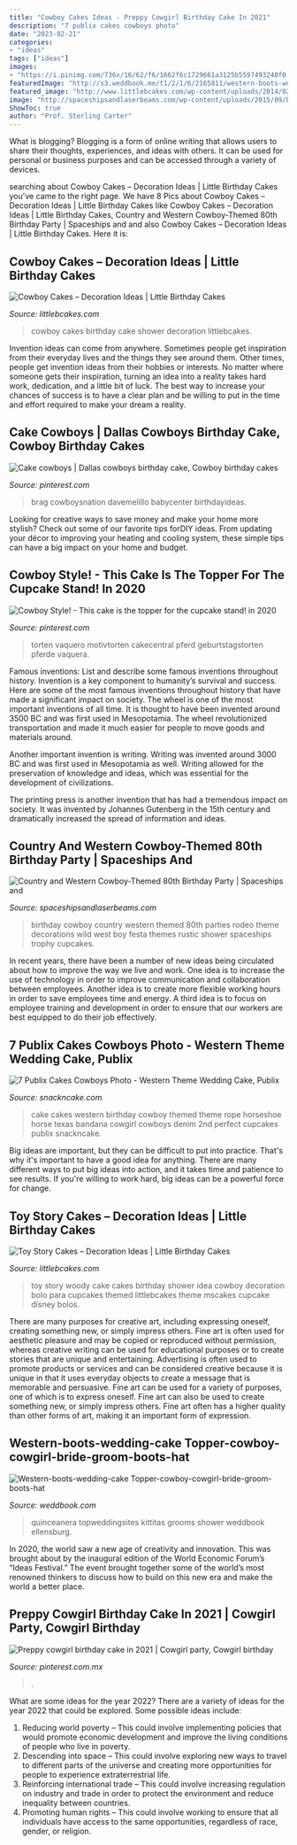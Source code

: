 ```yaml
---
title: "Cowboy Cakes Ideas - Preppy Cowgirl Birthday Cake In 2021"
description: "7 publix cakes cowboys photo"
date: "2023-02-21"
categories:
- "ideas"
tags: ["ideas"]
images:
- "https://i.pinimg.com/736x/16/62/f6/1662f6c1729661a3125b5597493240f0.jpg"
featuredImage: "http://s3.weddbook.me/t1/2/1/6/2165811/western-boots-wedding-cake-topper-cowboy-cowgirl-bride-groom-boots-hat-rustic-wedding-decor-personalized-country-mr-and-mrs-hunting-horse.jpg"
featured_image: "http://www.littlebcakes.com/wp-content/uploads/2014/02/Toy-Story-Cakes.jpg"
image: "http://spaceshipsandlaserbeams.com/wp-content/uploads/2015/09/boys-cowboy-birthday-party-ideas-1.jpg"
ShowToc: true
author: "Prof. Sterling Carter"
---
```



What is blogging?
Blogging is a form of online writing that allows users to share their thoughts, experiences, and ideas with others. It can be used for personal or business purposes and can be accessed through a variety of devices.

	

		
searching about Cowboy Cakes – Decoration Ideas | Little Birthday Cakes you've came to the right page. We have 8 Pics about Cowboy Cakes – Decoration Ideas | Little Birthday Cakes like Cowboy Cakes – Decoration Ideas | Little Birthday Cakes, Country and Western Cowboy-Themed 80th Birthday Party | Spaceships and and also Cowboy Cakes – Decoration Ideas | Little Birthday Cakes. Here it is:
		
    
## Cowboy Cakes – Decoration Ideas | Little Birthday Cakes

<img loading=lazy src="http://www.littlebcakes.com/wp-content/uploads/2014/02/Cowboy-Birthday-Cakes.jpg" onerror="this.onerror=null;this.src='https://tse2.mm.bing.net/th?id=OIP.ySWsZUgN9ctnqLfRWKQOJgHaFj&amp;pid=15.1';" alt="Cowboy Cakes – Decoration Ideas | Little Birthday Cakes">

_Source: littlebcakes.com_

>cowboy cakes birthday cake shower decoration littlebcakes. 

	

Invention ideas can come from anywhere. Sometimes people get inspiration from their everyday lives and the things they see around them. Other times, people get invention ideas from their hobbies or interests. No matter where someone gets their inspiration, turning an idea into a reality takes hard work, dedication, and a little bit of luck. The best way to increase your chances of success is to have a clear plan and be willing to put in the time and effort required to make your dream a reality.

    
## Cake Cowboys | Dallas Cowboys Birthday Cake, Cowboy Birthday Cakes

<img loading=lazy src="https://i.pinimg.com/736x/d9/73/7c/d9737cd94c680ee28a8531c60fad9e8c--football-birthday-cakes-dallas-cowboys-birthday-cake.jpg" onerror="this.onerror=null;this.src='https://tse3.mm.bing.net/th?id=OIP.4zY7DXhDJsNw696Zemn_UAHaJ3&amp;pid=15.1';" alt="Cake cowboys | Dallas cowboys birthday cake, Cowboy birthday cakes">

_Source: pinterest.com_

>brag cowboysnation davemelillo babycenter birthdayideas. 

	

Looking for creative ways to save money and make your home more stylish? Check out some of our favorite tips forDIY ideas. From updating your décor to improving your heating and cooling system, these simple tips can have a big impact on your home and budget.

    
## Cowboy Style! - This Cake Is The Topper For The Cupcake Stand! In 2020

<img loading=lazy src="https://i.pinimg.com/736x/17/f0/55/17f05545455588d72a830356ba02c4a7.jpg" onerror="this.onerror=null;this.src='https://tse3.mm.bing.net/th?id=OIP.9iMelDuzNUht9vMAswZLGAAAAA&amp;pid=15.1';" alt="Cowboy Style! - This cake is the topper for the cupcake stand! in 2020">

_Source: pinterest.com_

>torten vaquero motivtorten cakecentral pferd geburtstagstorten pferde vaquera. 

	

Famous inventions: List and describe some famous inventions throughout history.
Invention is a key component to humanity’s survival and success. Here are some of the most famous inventions throughout history that have made a significant impact on society.
The wheel is one of the most important inventions of all time. It is thought to have been invented around 3500 BC and was first used in Mesopotamia. The wheel revolutionized transportation and made it much easier for people to move goods and materials around.

Another important invention is writing. Writing was invented around 3000 BC and was first used in Mesopotamia as well. Writing allowed for the preservation of knowledge and ideas, which was essential for the development of civilizations.

The printing press is another invention that has had a tremendous impact on society. It was invented by Johannes Gutenberg in the 15th century and dramatically increased the spread of information and ideas.

    
## Country And Western Cowboy-Themed 80th Birthday Party | Spaceships And

<img loading=lazy src="http://spaceshipsandlaserbeams.com/wp-content/uploads/2015/09/boys-cowboy-birthday-party-ideas-1.jpg" onerror="this.onerror=null;this.src='https://tse1.mm.bing.net/th?id=OIP.wOfkTCfivcAOSM1jc5YGNwHaLH&amp;pid=15.1';" alt="Country and Western Cowboy-Themed 80th Birthday Party | Spaceships and">

_Source: spaceshipsandlaserbeams.com_

>birthday cowboy country western themed 80th parties rodeo theme decorations wild west boy festa themes rustic shower spaceships trophy cupcakes. 

	

In recent years, there have been a number of new ideas being circulated about how to improve the way we live and work. One idea is to increase the use of technology in order to improve communication and collaboration between employees. Another idea is to create more flexible working hours in order to save employees time and energy. A third idea is to focus on employee training and development in order to ensure that our workers are best equipped to do their job effectively.

    
## 7 Publix Cakes Cowboys Photo - Western Theme Wedding Cake, Publix

<img loading=lazy src="https://www.snackncake.com/postpic/2018/06/western-birthday-cake-ideas_466526.jpg" onerror="this.onerror=null;this.src='https://tse3.mm.bing.net/th?id=OIP.JaPO96oHg-LWFBQ7aJ4kHQHaJ4&amp;pid=15.1';" alt="7 Publix Cakes Cowboys Photo - Western Theme Wedding Cake, Publix">

_Source: snackncake.com_

>cake cakes western birthday cowboy themed theme rope horseshoe horse texas bandana cowgirl cowboys denim 2nd perfect cupcakes publix snackncake. 

	

Big ideas are important, but they can be difficult to put into practice. That's why it's important to have a good idea for anything. There are many different ways to put big ideas into action, and it takes time and patience to see results. If you're willing to work hard, big ideas can be a powerful force for change.

    
## Toy Story Cakes – Decoration Ideas | Little Birthday Cakes

<img loading=lazy src="http://www.littlebcakes.com/wp-content/uploads/2014/02/Toy-Story-Cakes.jpg" onerror="this.onerror=null;this.src='https://tse1.mm.bing.net/th?id=OIP.bapMZ-u2WMAUOaOsA05TngHaJ4&amp;pid=15.1';" alt="Toy Story Cakes – Decoration Ideas | Little Birthday Cakes">

_Source: littlebcakes.com_

>toy story woody cake cakes birthday shower idea cowboy decoration bolo para cupcakes themed littlebcakes theme mscakes cupcake disney bolos. 

	

There are many purposes for creative art, including expressing oneself, creating something new, or simply impress others. Fine art is often used for aesthetic pleasure and may be copied or reproduced without permission, whereas creative writing can be used for educational purposes or to create stories that are unique and entertaining. Advertising is often used to promote products or services and can be considered creative because it is unique in that it uses everyday objects to create a message that is memorable and persuasive.
Fine art can be used for a variety of purposes, one of which is to express oneself. Fine art can also be used to create something new, or simply impress others. Fine art often has a higher quality than other forms of art, making it an important form of expression.

    
## Western-boots-wedding-cake Topper-cowboy-cowgirl-bride-groom-boots-hat

<img loading=lazy src="http://s3.weddbook.me/t1/2/1/6/2165811/western-boots-wedding-cake-topper-cowboy-cowgirl-bride-groom-boots-hat-rustic-wedding-decor-personalized-country-mr-and-mrs-hunting-horse.jpg" onerror="this.onerror=null;this.src='https://tse1.mm.bing.net/th?id=OIP.3yyn3SnviFBaNF5b4OvzXQHaKv&amp;pid=15.1';" alt="Western-boots-wedding-cake Topper-cowboy-cowgirl-bride-groom-boots-hat">

_Source: weddbook.com_

>quinceanera topweddingsites kittitas grooms shower weddbook ellensburg. 

	

In 2020, the world saw a new age of creativity and innovation. This was brought about by the inaugural edition of the World Economic Forum’s “Ideas Festival.” The event brought together some of the world’s most renowned thinkers to discuss how to build on this new era and make the world a better place.

    
## Preppy Cowgirl Birthday Cake In 2021 | Cowgirl Party, Cowgirl Birthday

<img loading=lazy src="https://i.pinimg.com/736x/16/62/f6/1662f6c1729661a3125b5597493240f0.jpg" onerror="this.onerror=null;this.src='https://tse4.mm.bing.net/th?id=OIP.aoZBJlDKWy3fpO-Os_UIfwHaJ3&amp;pid=15.1';" alt="Preppy cowgirl birthday cake in 2021 | Cowgirl party, Cowgirl birthday">

_Source: pinterest.com.mx_

>. 

	

What are some ideas for the year 2022?
There are a variety of ideas for the year 2022 that could be explored. Some possible ideas include: 
1. Reducing world poverty – This could involve implementing policies that would promote economic development and improve the living conditions of people who live in poverty. 
2. Descending into space – This could involve exploring new ways to travel to different parts of the universe and creating more opportunities for people to experience extraterrestrial life. 
3. Reinforcing international trade – This could involve increasing regulation on industry and trade in order to protect the environment and reduce inequality between countries. 
4. Promoting human rights – This could involve working to ensure that all individuals have access to the same opportunities, regardless of race, gender, or religion.

